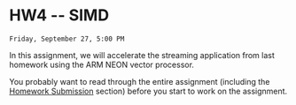 # HW4 -- SIMD

```{admonition} Due
Friday, September 27, 5:00 PM
```
In this assignment, we will accelerate the streaming application from last homework using the ARM NEON vector processor.

You probably want to read through the entire assignment (including the
[Homework Submission](homework_submission) section) before you start to work on the assignment. 
